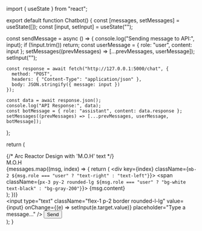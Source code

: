 import { useState } from "react";

export default function Chatbot() {
  const [messages, setMessages] = useState([]);
  const [input, setInput] = useState("");

  const sendMessage = async () => {
    console.log("Sending message to API:", input);
    if (!input.trim()) return;
    const userMessage = { role: "user", content: input };
    setMessages((prevMessages) => [...prevMessages, userMessage]);
    setInput("");

    const response = await fetch("http://127.0.0.1:5000/chat", {
      method: "POST",
      headers: { "Content-Type": "application/json" },
      body: JSON.stringify({ message: input })
    });
    
    const data = await response.json();
    console.log("API Response:", data);
    const botMessage = { role: "assistant", content: data.response };
    setMessages((prevMessages) => [...prevMessages, userMessage, botMessage]);
  };

  return (
    <div className="flex flex-col items-center max-w-lg mx-auto p-4 border rounded-lg shadow-lg bg-white">
      {/* Arc Reactor Design with 'M.O.H' text */}
      <div className="relative w-24 h-24 flex items-center justify-center">
        <div className="absolute w-24 h-24 bg-blue-500 rounded-full animate-ping opacity-50"></div>
        <div className="absolute w-20 h-20 bg-blue-600 rounded-full animate-pulse opacity-75"></div>
        <div className="absolute w-16 h-16 bg-blue-700 rounded-full border-4 border-white shadow-lg"></div>
        <div className="absolute w-12 h-12 bg-white rounded-full opacity-90 flex items-center justify-center">
          <span className="text-black font-bold text-lg">M.O.H</span>
        </div>
      </div>
      <div className="flex flex-col w-full p-4 border rounded-lg shadow-lg bg-white">
        <div className="h-80 overflow-y-auto p-2 border-b">
          {messages.map((msg, index) => {
            return (
              <div key={index} className={`mb-2 ${msg.role === "user" ? "text-right" : "text-left"}`}>
                <span className={`px-3 py-2 rounded-lg ${msg.role === "user" ? "bg-white text-black" : "bg-gray-200"}`}>
                  {msg.content}
                </span>
              </div>
            );
          })}
        </div>
        <div className="flex mt-2">
          <input
            type="text"
            className="flex-1 p-2 border rounded-l-lg"
            value={input}
            onChange={(e) => setInput(e.target.value)}
            placeholder="Type a message..."
          />
          <button className="px-4 bg-white text-black rounded-r-lg" onClick={sendMessage}>
            Send
          </button>
        </div>
      </div>
    </div>
  );
}


